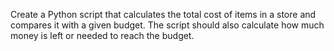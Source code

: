 Create a Python script that calculates the total cost of items in a store and compares it with a
given budget. The script should also calculate how much money is left or needed to reach the
budget.
